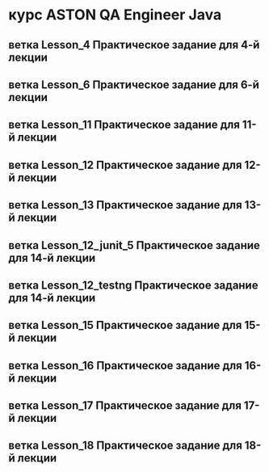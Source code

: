 # курс ASTON QA Engineer Java 

## ветка Lesson_4 Практическое задание для 4-й лекции
## ветка Lesson_6 Практическое задание для 6-й лекции
## ветка Lesson_11 Практическое задание для 11-й лекции
## ветка Lesson_12 Практическое задание для 12-й лекции
## ветка Lesson_13 Практическое задание для 13-й лекции
## ветка Lesson_12_junit_5 Практическое задание для 14-й лекции
## ветка Lesson_12_testng Практическое задание для 14-й лекции
## ветка Lesson_15 Практическое задание для 15-й лекции
## ветка Lesson_16 Практическое задание для 16-й лекции
## ветка Lesson_17 Практическое задание для 17-й лекции
## ветка Lesson_18 Практическое задание для 18-й лекции
